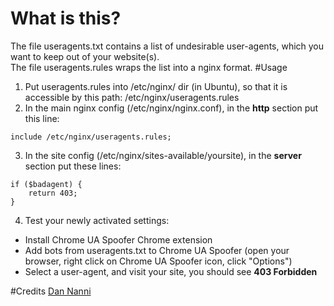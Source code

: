 # What is this?
The file useragents.txt contains a list of undesirable user-agents, which you want to keep out of your website(s).  
The file useragents.rules wraps the list into a nginx format.
#Usage
1) Put useragents.rules into /etc/nginx/ dir (in Ubuntu), so that it is accessible by this path: /etc/nginx/useragents.rules  
2) In the main nginx config (/etc/nginx/nginx.conf), in the **http** section put this line:
```
include /etc/nginx/useragents.rules;
```
3) In the site config (/etc/nginx/sites-available/yoursite), in the **server** section put these lines:
```
if ($badagent) {
	return 403;
}
```
4) Test your newly activated settings:
- Install Chrome UA Spoofer Chrome extension
- Add bots from useragents.txt to Chrome UA Spoofer (open your browser, right click on Chrome UA Spoofer icon, click "Options")
- Select a user-agent, and visit your site, you should see **403 Forbidden**


#Credits
[Dan Nanni](http://ask.xmodulo.com/block-specific-user-agents-nginx-web-server.html)
